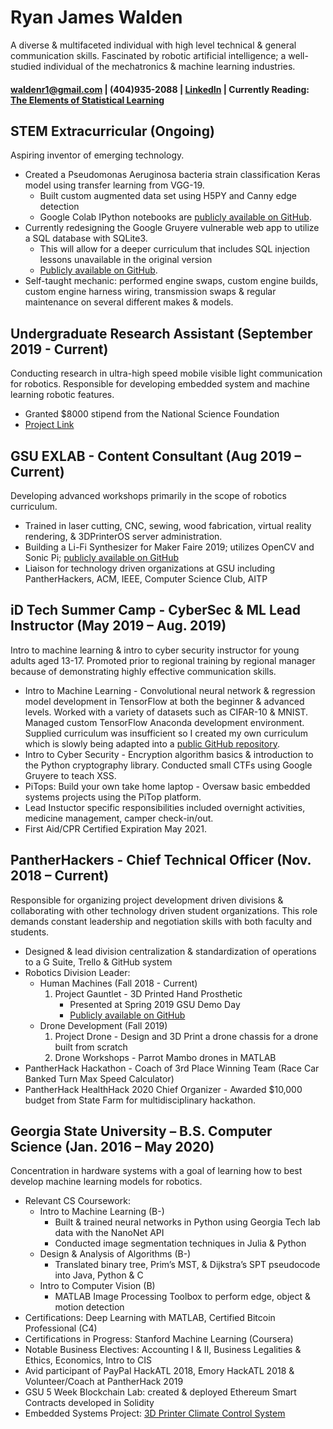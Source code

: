 # Ryan James Walden  
A diverse & multifaceted individual with high level technical & general communication skills. Fascinated by robotic artificial intelligence; a well-studied individual of the mechatronics & machine learning industries.
#### [waldenr1@gmail.com](mailto:waldenr1@gmail.com) | (404)935-2088 | [LinkedIn](https://www.linkedin.com/in/ryan-walden-28771a8b/) | Currently Reading: [The Elements of Statistical Learning](https://web.stanford.edu/~hastie/ElemStatLearn/printings/ESLII_print12.pdf)

## STEM Extracurricular  (Ongoing)
Aspiring inventor of emerging technology.
+ Created a Pseudomonas Aeruginosa bacteria strain classification Keras model using transfer learning from VGG-19. 
	- Built custom augmented data set using H5PY and Canny edge detection
	- Google Colab IPython notebooks are [publicly available on GitHub](https://github.com/rjdoubleu/Pseudomonas-Aeruginosa-Colony-Classification).
+  Currently redesigning the Google Gruyere vulnerable web app to utilize a SQL database with SQLite3. 
	- This will allow for a deeper curriculum that includes SQL injection lessons unavailable in the original version
	- [Publicly available on GitHub](https://github.com/rjdoubleu/gruyere).
+ Self-taught mechanic: performed engine swaps, custom engine builds, custom engine harness wiring, transmission swaps & regular maintenance on several different makes & models.

## Undergraduate Research Assistant (September 2019 - Current)
Conducting research in ultra-high speed mobile visible light communication for robotics. Responsible for developing embedded system and machine learning robotic features.
+   Granted $8000 stipend from the National Science Foundation
+   [Project Link](https://sites.google.com/view/highspeedmobilevlc/home)

## GSU EXLAB - Content Consultant  (Aug 2019 – Current)
Developing advanced workshops primarily in the scope of robotics curriculum.
+ Trained in laser cutting, CNC, sewing, wood fabrication, virtual reality rendering, & 3DPrinterOS server administration.
+ Building a Li-Fi Synthesizer for Maker Faire 2019; utilizes OpenCV and Sonic Pi; [publicly available on GitHub](https://github.com/rjdoubleu/Li-Fi-Synth)
+ Liaison for technology driven organizations at GSU including PantherHackers, ACM, IEEE, Computer Science Club, AITP

## iD Tech Summer Camp - CyberSec & ML Lead Instructor  (May 2019 – Aug. 2019)
Intro to machine learning & intro to cyber security instructor for young adults aged 13-17. Promoted prior to regional training by regional manager because of demonstrating highly effective communication skills.
+   Intro to Machine Learning - Convolutional neural network & regression model development in TensorFlow at both the beginner & advanced levels. Worked with a variety of datasets such as CIFAR-10 & MNIST. Managed custom TensorFlow Anaconda development environment. Supplied curriculum was insufficient so I created my own curriculum which is slowly being adapted into a [public GitHub repository](https://github.com/Afferent-Learning/Intro-to-the-Machine-Learning-Pipeline).
+   Intro to Cyber Security - Encryption algorithm basics & introduction to the Python cryptography library. Conducted small CTFs using Google Gruyere to teach XSS.
+   PiTops: Build your own take home laptop  - Oversaw basic embedded systems projects using the PiTop platform.
+   Lead Instuctor specific responsibilities included overnight activities, medicine management, camper check-in/out.
+   First Aid/CPR Certified Expiration May 2021.

## PantherHackers - Chief Technical Officer  (Nov. 2018 – Current)
Responsible for organizing project development driven divisions & collaborating with other technology driven student organizations. This role demands constant leadership and negotiation skills with both faculty and students.
+   Designed & lead division centralization & standardization of operations to a G Suite, Trello & GitHub system
+   Robotics Division Leader:
	- Human Machines (Fall 2018 - Current)
		1. Project Gauntlet - 3D Printed Hand Prosthetic 
			+ Presented at Spring 2019 GSU Demo Day
			+ [Publicly available on GitHub](https://github.com/rjdoubleu/Human-Machines)
	- Drone Development (Fall 2019)
		1. Project Drone - Design and 3D Print a drone chassis for a drone built from scratch
		1. Drone Workshops - Parrot Mambo drones in MATLAB
+   PantherHack Hackathon - Coach of 3rd Place Winning Team (Race Car Banked Turn Max Speed Calculator)
+   PantherHack HealthHack 2020 Chief Organizer - Awarded $10,000 budget from State Farm for multidisciplinary hackathon.

## Georgia State University – B.S. Computer Science  (Jan. 2016 – May 2020)
Concentration in hardware systems with a goal of learning how to best develop machine learning models  for robotics.
+ Relevant CS Coursework:
	+ Intro to Machine Learning (B-)
		+ Built & trained neural networks in Python using Georgia Tech lab data with the NanoNet API
		+ Conducted image segmentation techniques in Julia & Python
	+ Design & Analysis of Algorithms (B-)
		+ Translated binary tree, Prim’s MST, & Dijkstra’s SPT pseudocode into Java, Python & C
	+ Intro to Computer Vision (B)
		+ MATLAB Image Processing Toolbox to perform edge, object & motion detection
+ Certifications: Deep Learning with MATLAB, Certified Bitcoin Professional (C4)
+ Certifications in Progress: Stanford Machine Learning (Coursera)
+ Notable Business Electives: Accounting I & II, Business Legalities & Ethics, Economics, Intro to CIS
+ Avid participant of PayPal HackATL 2018, Emory HackATL 2018 & Volunteer/Coach at PantherHack 2019
+ GSU 5 Week Blockchain Lab: created & deployed Ethereum Smart Contracts developed in Solidity
+ Embedded Systems Project: [3D Printer Climate Control System](https://github.com/rjdoubleu/3D-Printer-Climate-Control)
